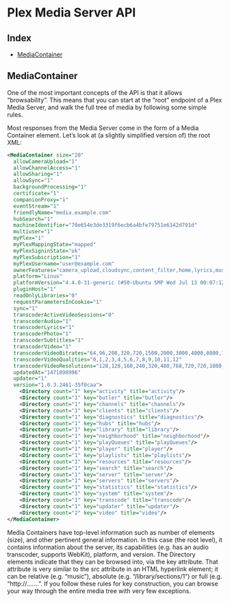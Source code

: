 # Plex Media Server API

## Index
<!-- MarkdownTOC -->

- [MediaContainer](#mediacontainer)

<!-- /MarkdownTOC -->

## MediaContainer

One of the most important concepts of the API is that it allows “browsability”. This means that you can start at the “root” endpoint of a Plex Media Server, and walk the full tree of media by following some simple rules.

Most responses from the Media Server come in the form of a Media Container element. Let’s look at (a slightly simplified version of) the root XML:

```xml
<MediaContainer size="20"
  allowCameraUpload="1"
  allowChannelAccess="1"
  allowSharing="1"
  allowSync="1"
  backgroundProcessing="1"
  certificate="1"
  companionProxy="1"
  eventStream="1"
  friendlyName="media.example.com"
  hubSearch="1"
  machineIdentifier="70e654e3de3319f6ecb6a4bfe79751e6142d791d"
  multiuser="1"
  myPlex="1"
  myPlexMappingState="mapped"
  myPlexSigninState="ok"
  myPlexSubscription="1"
  myPlexUsername="user@example.com"
  ownerFeatures="camera_upload,cloudsync,content_filter,home,lyrics,music_videos,pass,premium_music_metadata,sync,trailers"
  platform="Linux"
  platformVersion="4.4.0-31-generic (#50-Ubuntu SMP Wed Jul 13 00:07:12 UTC 2016)"
  pluginHost="1"
  readOnlyLibraries="0"
  requestParametersInCookie="1"
  sync="1"
  transcoderActiveVideoSessions="0"
  transcoderAudio="1"
  transcoderLyrics="1"
  transcoderPhoto="1"
  transcoderSubtitles="1"
  transcoderVideo="1"
  transcoderVideoBitrates="64,96,208,320,720,1500,2000,3000,4000,8000,10000,12000,20000"
  transcoderVideoQualities="0,1,2,3,4,5,6,7,8,9,10,11,12"
  transcoderVideoResolutions="128,128,160,240,320,480,768,720,720,1080,1080,1080,1080"
  updatedAt="1471898996"
  updater="1"
  version="1.0.3.2461-35f0caa">
    <Directory count="1" key="activity" title="activity"/>
    <Directory count="1" key="butler" title="butler"/>
    <Directory count="1" key="channels" title="channels"/>
    <Directory count="1" key="clients" title="clients"/>
    <Directory count="1" key="diagnostics" title="diagnostics"/>
    <Directory count="1" key="hubs" title="hubs"/>
    <Directory count="1" key="library" title="library"/>
    <Directory count="1" key="neighborhood" title="neighborhood"/>
    <Directory count="1" key="playQueues" title="playQueues"/>
    <Directory count="1" key="player" title="player"/>
    <Directory count="1" key="playlists" title="playlists"/>
    <Directory count="1" key="resources" title="resources"/>
    <Directory count="1" key="search" title="search"/>
    <Directory count="1" key="server" title="server"/>
    <Directory count="1" key="servers" title="servers"/>
    <Directory count="1" key="statistics" title="statistics"/>
    <Directory count="1" key="system" title="system"/>
    <Directory count="1" key="transcode" title="transcode"/>
    <Directory count="1" key="updater" title="updater"/>
    <Directory count="2" key="video" title="video"/>
</MediaContainer>
```

Media Containers have top-level information such as number of elements (size), and other pertinent general information. In this case (the root level), it contains information about the server, its capabilities (e.g. has an audio transcoder, supports WebKit), platform, and version. The Directory elements indicate that they can be browsed into, via the key attribute. That attribute is very similar to the src attribute in an HTML hyperlink element; it can be relative (e.g. “music”), absolute (e.g. “/library/sections/1”) or full (e.g. “http://.......”. If you follow these rules for key construction, you can browse your way through the entire media tree with very few exceptions.
